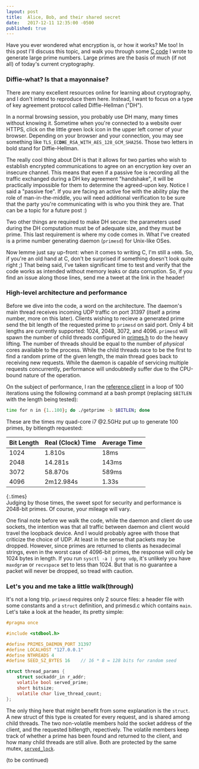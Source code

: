 ```yaml
---
layout: post
title:  Alice, Bob, and their shared secret
date:   2017-12-11 12:35:00 -0500
published: true
---
```

Have you ever wondered what encryption is, or how it works? Me too! In this post I'll discuss this topic, and walk you through some [C code](https://github.com/greenteadigital/C-primes) I wrote to generate large prime numbers. Large primes are the basis of much (if not all) of today's current cryptography.

### Diffie-what? Is that a mayonnaise?
There are many excellent resources online for learning about cryptography, and I don't intend to reproduce them here. Instead, I want to focus on a type of key agreement protocol called Diffie-Hellman ("DH").

In a normal browsing session, you probably use DH many, many times without knowing it. Sometime when you're connected to a website over HTTPS, click on the little green lock icon in the upper left corner of your browser. Depending on your browser and your connection, you may see something like <code>TLS_EC<b>DH</b>E_RSA_WITH_AES_128_GCM_SHA256</code>. Those two letters in bold stand for Diffie-Hellman.

 The really cool thing about DH is that it allows for two parties who wish to establish encrypted communications to agree on an encryption key over an insecure channel. This means that even if a passive foe is recording all the traffic exchanged during a DH key agreement "handshake", it will be practically impossible for them to determine the agreed-upon key. Notice I said a "passive foe". If you are facing an active foe with the ability play the role of man-in-the-middle, you will need additional verification to be sure that the party you're communicating with is who you think they are. That can be a topic for a future post :)
 
Two other things are required to make DH secure: the parameters used during the DH computation must be of adequate size, and they must be prime. This last requirement is where my code comes in. What I've created is a prime number generating daemon (`primesd`) for Unix-like OSes.

Now lemme just say up-front: when it comes to writing C, I'm still a `n00b`. So, if you're an old hand at C, don't be surprised if something doesn't look quite right ;) That being said, I've taken significant time to test and verify that the code works as intended without memory leaks or data corruption. So, if you find an issue along those lines, send me a tweet at the link in the header!

### High-level architecture and performance
Before we dive into the code, a word on the architecture. The daemon's main thread receives incoming UDP traffic on port 31397 (itself a prime number, more on this later). Clients wishing to recieve a generated prime send the bit length of the requested prime to `primesd` on said port. Only 4 bit lengths are currently supported: 1024, 2048, 3072, and 4096. `primesd` will spawn the number of child threads configured in [primes.h](https://github.com/greenteadigital/C-primes/blob/master/primes/primes.h) to do the heavy lifting. The number of threads should be equal to the number of _physical_ cores available to the process. While the child threads race to be the first to find a random prime of the given length, the main thread goes back to receiving new requests. While the daemon is capable of servicing multiple requests concurrently, performance will undoubtedly suffer due to the CPU-bound nature of the operation.

On the subject of performance, I ran the [reference client](https://github.com/greenteadigital/C-primes/blob/master/primes/getprime.c) in a loop of 100 iterations using the following command at a bash prompt (replacing `$BITLEN` with the length being tested):
````bash
time for n in {1..100}; do ./getprime -b $BITLEN; done
````
These are the times my quad-core i7 @2.5GHz put up to generate 100 primes, by bitlength requested:

Bit Length | Real (Clock) Time | Average Time
---------- | ----------------- | ---------------
1024       | 1.810s  | 18ms
2048       | 14.281s | 143ms
3072       | 58.870s | 589ms
4096       | 2m12.984s | 1.33s
{:.times}
<br/>
Judging by those times, the sweet spot for security and performance is 2048-bit primes. Of course, your mileage will vary.

One final note before we walk the code, while the daemon and client do use sockets, the intention was that all traffic between daemon and client would travel the loopback device. And I would probably agree with those that criticize the choice of UDP. At least in the sense that packets may be dropped. However, since primes are returned to clients as hexadecimal strings, even in the worst case of 4096-bit primes, the response will only be 1024 bytes in length. If you run `sysctl -a | grep udp`, it's unlikely you have `maxdgram` or `recvspace` set to less than 1024. But that is no guarantee a packet will never be dropped, so tread with caution.

### Let's you and me take a little walk(through)
It's not a long trip. `primesd` requires only 2 source files: a header file with some constants and a `struct` definition, and primesd.c which contains `main`. Let's take a look at the header, its pretty simple:
````c
#pragma once

#include <stdbool.h>

#define PRIMES_DAEMON_PORT 31397
#define LOCALHOST "127.0.0.1"
#define NTHREADS 4
#define SEED_SZ_BYTES 16	// 16 * 8 = 128 bits for random seed

struct thread_params {
	struct sockaddr_in r_addr;
	volatile bool served_prime;
	short bitsize;
	volatile char live_thread_count;
};
````
The only thing here that might benefit from some explanation is the `struct`. A new struct of this type is created for every request, and is shared among child threads. The two non-volatile members hold the socket address of the client, and the requested bitlength, repectively. The volatile members keep track of whether a prime has been found and returned to the client, and how many child threads are still alive. Both are protected by the same mutex, [`served_lock`](https://github.com/greenteadigital/C-primes/blob/565dfd5397d2c774243b779d29f86ec8d9321220/primes/primesd.c#L22). 

(to be continued)
